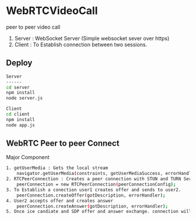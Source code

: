 # WebRTCVideoCall

peer to peer video call

1. Server : WebSocket Server (Simple websocket sever over https)
2. Client : To Establish connection between two sessions.

Deploy
-------------
```sh
Server
------
cd server
npm install
node server.js

Client
cd client
npm install
node app.js
````

WebRTC Peer to peer Connect
---------------------------

Major Component
```sh
1. getUserMedia : Gets the local stream
    navigator.getUserMedia(constraints, getUserMediaSuccess, errorHandler);
2. RTCPeerConnection : Creates a peer connection with STUN and TURN Servers.
    peerConnection = new RTCPeerConnection(peerConnectionConfig);
3. To Establish a conection user1 creates offer and sends to user2.
    peerConnection.createOffer(gotDescription, errorHandler);
4. User2 accepts offer and creates answer
    peerConnection.createAnswer(gotDescription, errorHandler);
5. Once ice candiate and SDP offer and answer exchange. connection will be established. 
```
